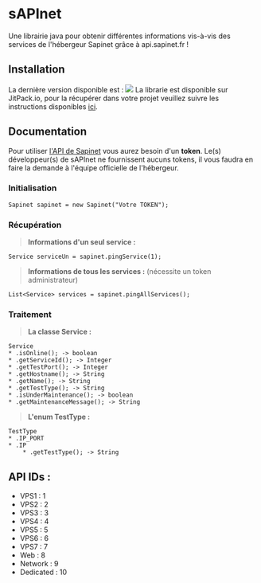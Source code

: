 # sAPInet

Une librairie java pour obtenir différentes informations vis-à-vis des services de l'hébergeur Sapinet grâce à api.sapinet.fr !

## Installation

La dernière version disponible est : [![](https://jitpack.io/v/KeyKatyu/sAPInet.svg)](https://jitpack.io/#KeyKatyu/sAPInet)
La librarie est disponible sur JitPack.io, pour la récupérer dans votre projet veuillez suivre les instructions disponibles [ici](https://jitpack.io/#KeyKatyu/sAPInet/).

## Documentation

Pour utiliser [l'API de Sapinet](https://api.sapinet.fr) vous aurez besoin d'un **token**. Le(s) développeur(s) de sAPInet ne fournissent aucuns tokens, il vous faudra en faire la demande à l'équipe officielle de l'hébergeur.

### Initialisation
```
Sapinet sapinet = new Sapinet("Votre TOKEN");
```

### Récupération
> **Informations d'un seul service :**
```
Service serviceUn = sapinet.pingService(1);
```
> **Informations de tous les services :** (nécessite un token administrateur)
```
List<Service> services = sapinet.pingAllServices();
```

### Traitement
> **La classe Service :**
```
Service
* .isOnline(); -> boolean
* .getServiceId(); -> Integer
* .getTestPort(); -> Integer
* .getHostname(); -> String
* .getName(); -> String
* .getTestType(); -> String
* .isUnderMaintenance(); -> boolean
* .getMaintenanceMessage(); -> String
```
> **L'enum TestType :**
```
TestType
* .IP_PORT
* .IP
	* .getTestType(); -> String
```

## API IDs :
* VPS1 : 1
* VPS2 : 2
* VPS3 : 3
* VPS4 : 4
* VPS5 : 5
* VPS6 : 6
* VPS7 : 7
* Web : 8
* Network : 9
* Dedicated : 10
